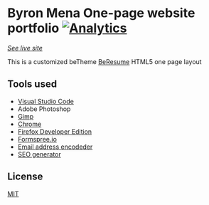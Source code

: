 # Byron Mena One-page website portfolio [![Analytics](https://ga-beacon.appspot.com/UA-109594989-1/ByronMena.github.io/README)](https://github.com/ByronMena/ByronMena.github.io)

*[See live site](https://ByronMena.github.io)*

This is a customized beTheme [BeResume](http://be.beantownthemes.com/html/index-resume.htm) HTML5 one page layout

## Tools used
- [Visual Studio Code](https://code.visualstudio.com/)
- Adobe Photoshop
- [Gimp](https://www.gimp.org/)
- [Chrome](https://www.google.com/chrome/browser/)
- [Firefox Developer Edition](https://www.mozilla.org/en-US/firefox/developer/)
- [Formspree.io](https://formspree.io)
- [Email address encodeder](http://ctrlq.org/encode/)
- [SEO generator](https://megatags.co/#generate-tags)

## License
[MIT](https://tldrlegal.com/license/mit-license#summary)